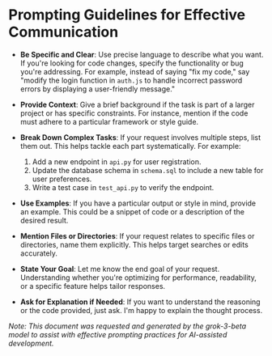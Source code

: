 # Prompting Guidelines for Effective Communication

- **Be Specific and Clear**: Use precise language to describe what you want. If you're looking for code changes, specify the functionality or bug you're addressing. For example, instead of saying "fix my code," say "modify the login function in `auth.js` to handle incorrect password errors by displaying a user-friendly message."

- **Provide Context**: Give a brief background if the task is part of a larger project or has specific constraints. For instance, mention if the code must adhere to a particular framework or style guide.

- **Break Down Complex Tasks**: If your request involves multiple steps, list them out. This helps tackle each part systematically. For example:
  1. Add a new endpoint in `api.py` for user registration.
  2. Update the database schema in `schema.sql` to include a new table for user preferences.
  3. Write a test case in `test_api.py` to verify the endpoint.

- **Use Examples**: If you have a particular output or style in mind, provide an example. This could be a snippet of code or a description of the desired result.

- **Mention Files or Directories**: If your request relates to specific files or directories, name them explicitly. This helps target searches or edits accurately.

- **State Your Goal**: Let me know the end goal of your request. Understanding whether you're optimizing for performance, readability, or a specific feature helps tailor responses.

- **Ask for Explanation if Needed**: If you want to understand the reasoning or the code provided, just ask. I'm happy to explain the thought process.

*Note: This document was requested and generated by the grok-3-beta model to assist with effective prompting practices for AI-assisted development.* 
